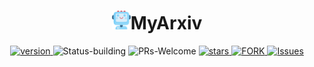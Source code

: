 <p align="center">
<h1 align="center"> <img src="./imgs/icon/ai.png" width="30" />MyArxiv</h1>
</p>


<p align="center">
  	<a href="https://img.shields.io/badge/version-v0.1.0-blue">
      <img alt="version" src="https://img.shields.io/badge/version-v0.1.0-blue?color=FF8000?color=009922" />
    </a>
  <a >
       <img alt="Status-building" src="https://img.shields.io/badge/Status-building-blue" />
  	</a>
  <a >
       <img alt="PRs-Welcome" src="https://img.shields.io/badge/PRs-Welcome-red" />
  	</a>
   	<a href="https://github.com/MLNLP-World/MyArxiv/stargazers">
       <img alt="stars" src="https://img.shields.io/github/stars/MLNLP-World/MyArxiv" />
  	</a>
  	<a href="https://github.com/MLNLP-World/MyArxiv/network/members">
       <img alt="FORK" src="https://img.shields.io/github/forks/MLNLP-World/MyArxiv?color=FF8000" />
  	</a>
    <a href="https://github.com/MLNLP-World/MyArxiv/issues">
      <img alt="Issues" src="https://img.shields.io/github/issues/MLNLP-World/MyArxiv?color=0088ff"/>
    </a>
    <br />
</p>


